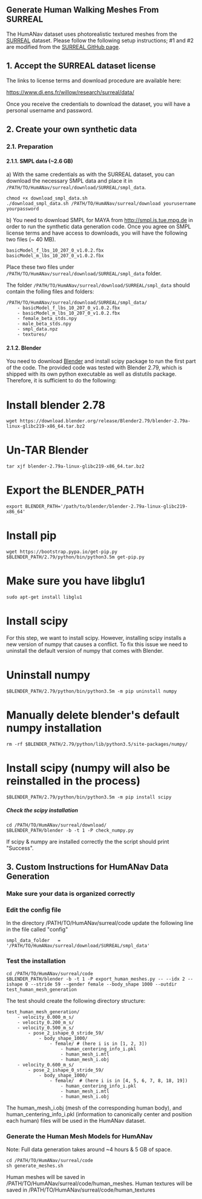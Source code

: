 ## Generate Human Walking Meshes From SURREAL

The HumANav dataset uses photorealistic textured meshes from the [SURREAL](https://www.di.ens.fr/willow/research/surreal/) dataset. Please follow the following setup instructions; #1 and #2 are modified from the [SURREAL GitHub page](https://github.com/gulvarol/surreal).

## 1. Accept the SURREAL dataset license

The links to license terms and download procedure are available here:

https://www.di.ens.fr/willow/research/surreal/data/

Once you receive the credentials to download the dataset, you will have a personal username and password. 

## 2. Create your own synthetic data
### 2.1. Preparation
#### 2.1.1. SMPL data (~2.6 GB)
a) With the same credentials as with the SURREAL dataset, you can download the necessary SMPL data and place it in `/PATH/TO/HumANav/surreal/download/SURREAL/smpl_data`.

``` 
chmod +x download_smpl_data.sh
./download_smpl_data.sh /PATH/TO/HumANav/surreal/download yourusername yourpassword
```

b) You need to download SMPL for MAYA from http://smpl.is.tue.mpg.de in order to run the synthetic data generation code. Once you agree on SMPL license terms and have access to downloads, you will have the following two files (~ 40 MB).

```
basicModel_f_lbs_10_207_0_v1.0.2.fbx
basicModel_m_lbs_10_207_0_v1.0.2.fbx
```

Place these two files under `/PATH/TO/HumANav/surreal/download/SURREAL/smpl_data` folder.

The folder `/PATH/TO/HumANav/surreal/download/SURREAL/smpl_data` should contain the folling files and folders:
```
/PATH/TO/HumANav/surreal/download/SURREAL/smpl_data/
    - basicModel_f_lbs_10_207_0_v1.0.2.fbx
    - basicModel_m_lbs_10_207_0_v1.0.2.fbx
    - female_beta_stds.npy
    - male_beta_stds.npy
    - smpl_data.npz
    - textures/
```


#### 2.1.2. Blender
You need to download [Blender](http://download.blender.org/release/) and install scipy package to run the first part of the code. The provided code was tested with Blender 2.79, which is shipped with its own python executable as well as distutils package. Therefore, it is sufficient to do the following:

 
# Install blender 2.78
```
wget https://download.blender.org/release/Blender2.79/blender-2.79a-linux-glibc219-x86_64.tar.bz2
```

# Un-TAR Blender
```
tar xjf blender-2.79a-linux-glibc219-x86_64.tar.bz2
```

# Export the BLENDER_PATH
```
export BLENDER_PATH='/path/to/blender/blender-2.79a-linux-glibc219-x86_64'
```

# Install pip
```
wget https://bootstrap.pypa.io/get-pip.py
$BLENDER_PATH/2.79/python/bin/python3.5m get-pip.py
```

# Make sure you have libglu1
```
sudo apt-get install libglu1
```

# Install scipy
For this step, we want to install scipy. However, installing scipy installs a new version of numpy that causes a conflict. To fix this issue we need to uninstall the default version of numpy that comes with Blender.

# Uninstall numpy
```
$BLENDER_PATH/2.79/python/bin/python3.5m -m pip uninstall numpy
```

# Manually delete blender's default numpy installation
```
rm -rf $BLENDER_PATH/2.79/python/lib/python3.5/site-packages/numpy/
```

# Install scipy (numpy will also be reinstalled in the process)
```
$BLENDER_PATH/2.79/python/bin/python3.5m -m pip install scipy
```

##### Check the scipy installation
```
cd /PATH/TO/HumANav/surreal/download/
$BLENDER_PATH/blender -b -t 1 -P check_numpy.py
```
If scipy & numpy are installed correctly the the script should print "Success".


## 3. Custom Instructions for HumANav Data Generation

### Make sure your data is organized correctly

### Edit the config file
In the directory /PATH/TO/HumANav/surreal/code update the following line in  the file called "config"
```
smpl_data_folder   = '/PATH/TO/HumANav/surreal/download/SURREAL/smpl_data'
```

### Test the installation
```
cd /PATH/TO/HumANav/surreal/code
$BLENDER_PATH/blender -b -t 1 -P export_human_meshes.py -- --idx 2 --ishape 0 --stride 59 --gender female --body_shape 1000 --outdir test_human_mesh_generation
```
The test should create the following directory structure:
```
test_human_mesh_generation/
    - velocity_0.000_m_s/
    - velocity_0.200_m_s/
    - velocity_0.500_m_s/
        - pose_2_ishape_0_stride_59/
            - body_shape_1000/
                - female/ # (here i is in [1, 2, 3])
                    - human_centering_info_i.pkl
                    - human_mesh_i.mtl
                    - human_mesh_i.obj
    - velocity_0.600_m_s/
        - pose_2_ishape_0_stride_59/
            - body_shape_1000/
                - female/  # (here i is in [4, 5, 6, 7, 8, 18, 19])
                    - human_centering_info_i.pkl 
                    - human_mesh_i.mtl
                    - human_mesh_i.obj
```
The human_mesh_i.obj (mesh of the corresponding human body), and human_centering_info_i.pkl (information to canonically center and position each human) files will be used in the HumANav dataset.

### Generate the Human Mesh Models for HumANav
Note: Full data generation takes around ~4 hours & 5 GB of space.
```
cd /PATH/TO/HumANav/surreal/code
sh generate_meshes.sh
```

Human meshes will be saved in /PATH/TO/HumANav/surreal/code/human_meshes.
Human textures will be saved in /PATH/TO/HumANav/surreal/code/human_textures
